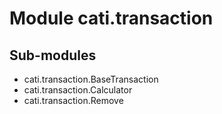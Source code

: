 Module cati.transaction
=======================

Sub-modules
-----------
* cati.transaction.BaseTransaction
* cati.transaction.Calculator
* cati.transaction.Remove